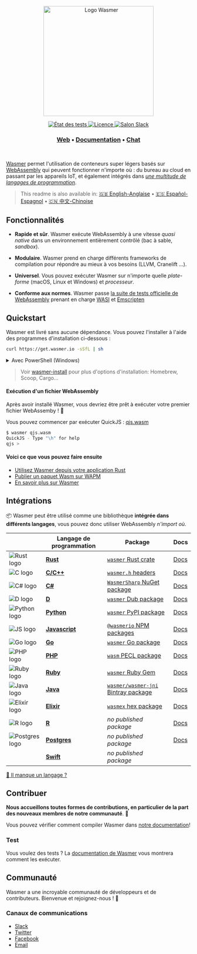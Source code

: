 <div align="center">
  <a href="https://wasmer.io" target="_blank" rel="noopener noreferrer">
    <img width="300" src="https://raw.githubusercontent.com/wasmerio/wasmer/master/assets/logo.png" alt="Logo Wasmer">
  </a>
  
  <p>
    <a href="https://github.com/wasmerio/wasmer/actions?query=workflow%3Abuild">
      <img src="https://github.com/wasmerio/wasmer/workflows/build/badge.svg?style=flat-square" alt="État des tests">
    </a>
    <a href="https://github.com/wasmerio/wasmer/blob/master/LICENSE">
      <img src="https://img.shields.io/github/license/wasmerio/wasmer.svg?style=flat-square" alt="Licence">
    </a>
    <a href="https://slack.wasmer.io">
      <img src="https://img.shields.io/static/v1?label=Slack&message=join%20chat&color=brighgreen&style=flat-square" alt="Salon Slack">
    </a> 
  </p>

  <h3>
    <a href="https://wasmer.io/">Web</a>
    <span> • </span>
    <a href="https://docs.wasmer.io">Documentation</a>
    <span> • </span>
    <a href="https://slack.wasmer.io/">Chat</a>
  </h3>

</div>

<br />

[Wasmer](https://wasmer.io/) permet l'utilisation de conteneurs super légers basés sur [WebAssembly](https://webassembly.org/) qui peuvent fonctionner n'importe où : du bureau au cloud en passant par les appareils IoT, et également intégrés dans [*une multitude de langages de programmation*](https://github.com/wasmerio/wasmer#language-integrations).

> This readme is also available in: [🇬🇧 English-Anglaise](https://github.com/wasmerio/wasmer/blob/master/README.md) • [🇪🇸 Español-Espagnol](https://github.com/wasmerio/wasmer/blob/master/docs/es/README.md) • [🇨🇳 中文-Chinoise](https://github.com/wasmerio/wasmer/blob/master/docs/cn/README.md)

## Fonctionnalités

* **Rapide et sûr**. Wasmer exécute WebAssembly à une vitesse *quasi native* dans un environnement entièrement contrôlé (bac à sable, _sandbox_).

* **Modulaire**. Wasmer prend en charge différents frameworks de compilation pour répondre au mieux à vos besoins (LLVM, Cranelift ...).

* **Universel**. Vous pouvez exécuter Wasmer sur n'importe quelle *plate-forme* (macOS, Linux et Windows) et *processeur*.

* **Conforme aux normes**. Wasmer passe [la suite de tests officielle de WebAssembly](https://github.com/WebAssembly/testsuite) prenant en charge [WASI](https://github.com/WebAssembly/WASI) et [Emscripten](https://emscripten.org/)

## Quickstart

Wasmer est livré sans aucune dépendance. Vous pouvez l'installer à l'aide des programmes d'installation ci-dessous :

```sh
curl https://get.wasmer.io -sSfL | sh
```

<details>
  <summary>Avec PowerShell (Windows)</summary>
  <p>

```powershell
iwr https://win.wasmer.io -useb | iex
```

</p>
</details>

> Voir [wasmer-install](https://github.com/wasmerio/wasmer-install) pour plus d'options d'installation: Homebrew, Scoop, Cargo...


#### Exécution d'un fichier WebAssembly

Après avoir installé Wasmer, vous devriez être prêt à exécuter votre premier fichier WebAssemby ! 🎉

Vous pouvez commencer par exécuter QuickJS : [qjs.wasm](https://registry-cdn.wapm.io/contents/_/quickjs/0.0.3/build/qjs.wasm)

```bash
$ wasmer qjs.wasm
QuickJS - Type "\h" for help
qjs >
```

#### Voici ce que vous pouvez faire ensuite

- [Utilisez Wasmer depuis votre application Rust](https://docs.wasmer.io/integrations/rust)
- [Publier un paquet Wasm sur WAPM](https://docs.wasmer.io/ecosystem/wapm/publishing-your-package)
- [En savoir plus sur Wasmer](https://medium.com/wasmer/)

## Intégrations

📦  Wasmer peut être utilisé comme une bibliothèque **intégrée dans différents langages**, vous pouvez donc utiliser WebAssembly _n'import où_.

| &nbsp; | Langage de programmation | Package | Docs |
|-|-|-|-|
| ![Rust logo] | [**Rust**][Rust integration] | [`wasmer` Rust crate] | [Docs][rust docs]
| ![C logo] | [**C/C++**][C integration] | [`wasmer.h` headers] | [Docs][c docs] |
| ![C# logo] | [**C#**][C# integration] | [`WasmerSharp` NuGet package] | [Docs][c# docs] |
| ![D logo] | [**D**][D integration] | [`wasmer` Dub package] | [Docs][d docs] |
| ![Python logo] | [**Python**][Python integration] | [`wasmer` PyPI package] | [Docs][python docs] |
| ![JS logo] | [**Javascript**][JS integration] | [`@wasmerio` NPM packages] | [Docs][js docs] |
| ![Go logo] | [**Go**][Go integration] | [`wasmer` Go package] | [Docs][go docs] |
| ![PHP logo] | [**PHP**][PHP integration] | [`wasm` PECL package] | [Docs][php docs] |
| ![Ruby logo] | [**Ruby**][Ruby integration] | [`wasmer` Ruby Gem] | [Docs][ruby docs] |
| ![Java logo] | [**Java**][Java integration] | [`wasmer/wasmer-jni` Bintray package] | [Docs][java docs] |
| ![Elixir logo] | [**Elixir**][Elixir integration] | [`wasmex` hex package] | [Docs][elixir docs] |
| ![R logo] | [**R**][R integration] | *no published package* | [Docs][r docs] |
| ![Postgres logo] | [**Postgres**][Postgres integration] | *no published package* | [Docs][postgres docs] |
|  | [**Swift**][Swift integration] | *no published package* | |

[👋  Il manque un langage ?](https://github.com/wasmerio/wasmer/issues/new?assignees=&labels=%F0%9F%8E%89+enhancement&template=---feature-request.md&title=)

[rust logo]: https://raw.githubusercontent.com/wasmerio/wasmer/master/assets/languages/rust.svg
[rust integration]: https://github.com/wasmerio/wasmer/tree/master/lib/api
[`wasmer` rust crate]: https://crates.io/crates/wasmer/
[rust docs]: https://wasmerio.github.io/wasmer/crates/wasmer_runtime

[c logo]: https://raw.githubusercontent.com/wasmerio/wasmer/master/assets/languages/c.svg
[c integration]: https://github.com/wasmerio/wasmer/tree/master/lib/c-api
[`wasmer.h` headers]: https://wasmerio.github.io/wasmer/c/
[c docs]: https://wasmerio.github.io/wasmer/c/

[c# logo]: https://raw.githubusercontent.com/wasmerio/wasmer/master/assets/languages/csharp.svg
[c# integration]: https://github.com/migueldeicaza/WasmerSharp
[`wasmersharp` nuget package]: https://www.nuget.org/packages/WasmerSharp/
[c# docs]: https://migueldeicaza.github.io/WasmerSharp/

[d logo]: https://raw.githubusercontent.com/wasmerio/wasmer/master/assets/languages/d.svg
[d integration]: https://github.com/chances/wasmer-d
[`wasmer` Dub package]: https://code.dlang.org/packages/wasmer
[d docs]: https://chances.github.io/wasmer-d

[python logo]: https://raw.githubusercontent.com/wasmerio/wasmer/master/assets/languages/python.svg
[python integration]: https://github.com/wasmerio/wasmer-python
[`wasmer` pypi package]: https://pypi.org/project/wasmer/
[python docs]: https://github.com/wasmerio/wasmer-python#api-of-the-wasmer-extensionmodule

[go logo]: https://raw.githubusercontent.com/wasmerio/wasmer/master/assets/languages/go.svg
[go integration]: https://github.com/wasmerio/wasmer-go
[`wasmer` go package]: https://pkg.go.dev/github.com/wasmerio/wasmer-go/wasmer
[go docs]: https://pkg.go.dev/github.com/wasmerio/wasmer-go/wasmer?tab=doc

[php logo]: https://raw.githubusercontent.com/wasmerio/wasmer/master/assets/languages/php.svg
[php integration]: https://github.com/wasmerio/wasmer-php
[`wasm` pecl package]: https://pecl.php.net/package/wasm
[php docs]: https://wasmerio.github.io/wasmer-php/wasm/

[js logo]: https://raw.githubusercontent.com/wasmerio/wasmer/master/assets/languages/js.svg
[js integration]: https://github.com/wasmerio/wasmer-js
[`@wasmerio` npm packages]: https://www.npmjs.com/org/wasmer
[js docs]: https://docs.wasmer.io/integrations/js/reference-api

[ruby logo]: https://raw.githubusercontent.com/wasmerio/wasmer/master/assets/languages/ruby.svg
[ruby integration]: https://github.com/wasmerio/wasmer-ruby
[`wasmer` ruby gem]: https://rubygems.org/gems/wasmer
[ruby docs]: https://www.rubydoc.info/gems/wasmer/

[java logo]: https://raw.githubusercontent.com/wasmerio/wasmer/master/assets/languages/java.svg
[java integration]: https://github.com/wasmerio/wasmer-java
[`wasmer/wasmer-jni` bintray package]: https://bintray.com/wasmer/wasmer-jni/wasmer-jni
[java docs]: https://github.com/wasmerio/wasmer-java/#api-of-the-wasmer-library

[elixir logo]: https://raw.githubusercontent.com/wasmerio/wasmer/master/assets/languages/elixir.svg
[elixir integration]: https://github.com/tessi/wasmex
[elixir docs]: https://hexdocs.pm/wasmex/api-reference.html
[`wasmex` hex package]: https://hex.pm/packages/wasmex

[r logo]: https://raw.githubusercontent.com/wasmerio/wasmer/master/assets/languages/r.svg
[r integration]: https://github.com/dirkschumacher/wasmr
[r docs]: https://github.com/dirkschumacher/wasmr#example

[postgres logo]: https://raw.githubusercontent.com/wasmerio/wasmer/master/assets/languages/postgres.svg
[postgres integration]: https://github.com/wasmerio/wasmer-postgres
[postgres docs]: https://github.com/wasmerio/wasmer-postgres#usage--documentation

[swift integration]: https://github.com/AlwaysRightInstitute/SwiftyWasmer

## Contribuer

**Nous accueillons toutes formes de contributions, en particulier de la part des nouveaux membres de notre communauté**. 💜

Vous pouvez vérifier comment compiler Wasmer dans [notre documentation](https://docs.wasmer.io/ecosystem/wasmer/building-from-source)!

### Test

Vous voulez des tests ? La [documentation de Wasmer](https://docs.wasmer.io/ecosystem/wasmer/building-from-source/testing) vous montrera comment les exécuter.

## Communauté

Wasmer a une incroyable communauté de développeurs et de contributeurs. Bienvenue et rejoignez-nous ! 👋

### Canaux de communications

- [Slack](https://slack.wasmer.io/)
- [Twitter](https://twitter.com/wasmerio)
- [Facebook](https://www.facebook.com/wasmerio)
- [Email](mailto:hello@wasmer.io)
